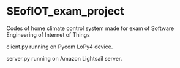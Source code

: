 # SEofIOT_exam_project
Codes of home climate control system made for exam of Software Engineering of Internet of Things

client.py running on Pycom LoPy4 device.

server.py running on Amazon Lightsail server.

